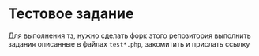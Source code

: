 # Тестовое задание

Для выполнения тз, нужно сделать форк этого репозитория выполнить задания описанные в файлах ```test*.php```, закомитить и прислать ссылку
